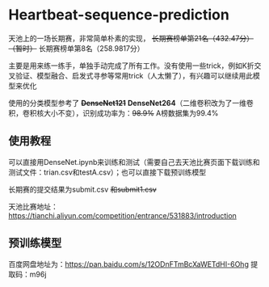 # Heartbeat-sequence-prediction
天池上的一场长期赛，非常简单朴素的实现， ~~长期赛榜单第21名（432.47分）（暂时）~~ 长期赛榜单第8名（258.9817分）

主要是用来练一练手，单独手动完成了所有工作。没有使用一些trick，例如K折交叉验证、模型融合、启发式寻参等常用trick（人太懒了），有兴趣可以继续用此模型来优化

使用的分类模型参考了 ~~**DenseNet121**~~   **DenseNet264**（二维卷积改为了一维卷积，卷积核大小不变），识别成功率为：~~98.9%~~ A榜数据集为99.4%

## 使用教程

可以直接用DenseNet.ipynb来训练和测试（需要自己去天池比赛页面下载训练和测试文件：trian.csv和testA.csv）；也可以直接下载预训练模型

长期赛的提交结果为submit.csv ~~和submit1.csv~~

天池比赛地址：https://tianchi.aliyun.com/competition/entrance/531883/introduction

## 预训练模型

百度网盘地址为：https://pan.baidu.com/s/12ODnFTmBcXaWETdHI-6Ohg 
提取码：m96j 

